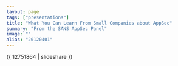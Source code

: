 ```yaml
---
layout: page
tags: ["presentations"]
title: "What You Can Learn From Small Companies about AppSec"
summary: "From the SANS AppSec Panel"
image: ""
alias: "20120401"
---
```


{{ 12751864 | slideshare }}

